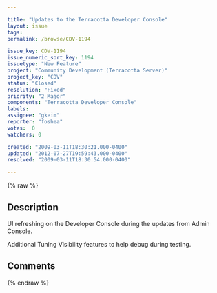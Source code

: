 ```yaml
---

title: "Updates to the Terracotta Developer Console"
layout: issue
tags: 
permalink: /browse/CDV-1194

issue_key: CDV-1194
issue_numeric_sort_key: 1194
issuetype: "New Feature"
project: "Community Development (Terracotta Server)"
project_key: "CDV"
status: "Closed"
resolution: "Fixed"
priority: "2 Major"
components: "Terracotta Developer Console"
labels: 
assignee: "gkeim"
reporter: "foshea"
votes:  0
watchers: 0

created: "2009-03-11T18:30:21.000-0400"
updated: "2012-07-27T19:59:43.000-0400"
resolved: "2009-03-11T18:30:54.000-0400"

---
```




{% raw %}



## Description

<div markdown="1" class="description">


UI refreshing on the Developer Console during the updates from Admin Console.

Additional Tuning Visibility features to help debug during testing.




</div>

## Comments



{% endraw %}
